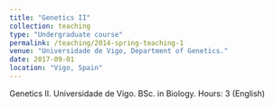 ```yaml
---
title: "Genetics II"
collection: teaching
type: "Undergraduate course"
permalink: /teaching/2014-spring-teaching-1
venue: "Universidade de Vigo, Department of Genetics."
date: 2017-09-01
location: "Vigo, Spain"
---
```


Genetics II. Universidade de Vigo. BSc. in Biology. Hours: 3 (English)
